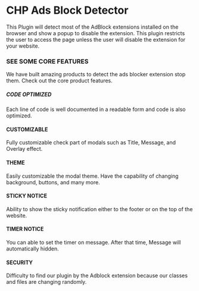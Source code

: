 # CHP Ads Block Detector

This Plugin will detect most of the AdBlock extensions installed on the browser and show a popup to disable the extension. This plugin restricts the user to access the page unless the user will disable the extension for your website.

### SEE SOME CORE FEATURES
We have built amazing products to detect the ads blocker extension stop them.
Check out the core product features.

##### CODE OPTIMIZED
Each line of code is well documented in a readable form and code is also optimized.

#### CUSTOMIZABLE
Fully customizable check part of modals such as Title, Message, and Overlay effect.

#### THEME
Easily customizable the modal theme. Have the capability of changing background, buttons, and many more.

#### STICKY NOTICE
Ability to show the sticky notification either to the footer or on the top of the website.

#### TIMER NOTICE
You can able to set the timer on message. After that time, Message will automatically hidden.

#### SECURITY
Difficulty to find our plugin by the Adblock extension because our classes and files are changing randomly.
